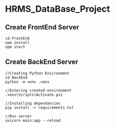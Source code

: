 ﻿# HRMS_DataBase_Project

## Create FrontEnd Server
```
cd FrontEnd
npm install
npm start
```

## Create BackEnd Server
```
//Creating Python Environment
cd BackEnd
python -m venv .venv

//Entering created environment
.venv\Scripts\Activate.ps1

//Installing dependancies
pip install -r requirements.txt

//Run server
uvicorn main:app --reload
```

